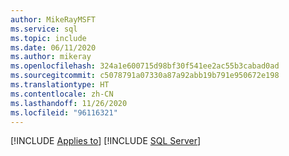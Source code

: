 ```yaml
---
author: MikeRayMSFT
ms.service: sql
ms.topic: include
ms.date: 06/11/2020
ms.author: mikeray
ms.openlocfilehash: 324a1e600715d98bf30f541ee2ac55b3cabad0ad
ms.sourcegitcommit: c5078791a07330a87a92abb19b791e950672e198
ms.translationtype: HT
ms.contentlocale: zh-CN
ms.lasthandoff: 11/26/2020
ms.locfileid: "96116321"
---
```

[!INCLUDE [Applies to](../../includes/applies-md.md)] [!INCLUDE [SQL Server](_ssnoversion.md)]